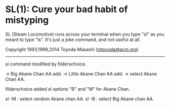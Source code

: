 SL(1): Cure your bad habit of mistyping
=======================================

SL (Steam Locomotive) runs across your terminal when you type "sl" as
you meant to type "ls". It's just a joke command, and not useful at
all.

Copyright 1993,1998,2014 Toyoda Masashi (mtoyoda@acm.org)

---
sl command modified by filderschoice.

-> Big Akane Chan AA add.
-> Little Akane Chan AA add.
-> select Akane Chan AA.

filderschoice added sl options "B" and "M" for Akane Chan.

sl -M : select random Akane chan AA.
sl -B : select Big Akane chan AA.
